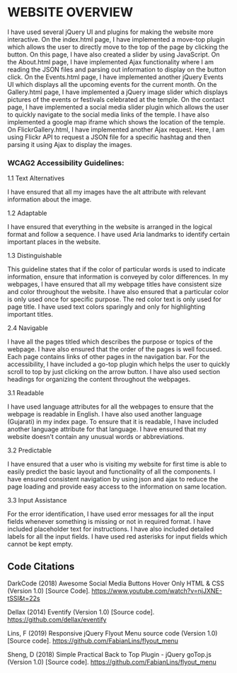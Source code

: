 <h1>WEBSITE OVERVIEW </h1>
I have used several jQuery UI and plugins for making the website more interactive. On the index.html page, I have implemented a move-top plugin which allows the user to directly move to the top of the page by clicking the button. On this page, I have also created a slider by using JavaScript. On the About.html page, I have implemented Ajax functionality where I am reading the JSON files and parsing out information to display on the button click. On the Events.html page, I have implemented another jQuery Events UI which displays all the upcoming events for the current month. On the Gallery.html page, I have implemented a jQuery image slider which displays pictures of the events or festivals celebrated at the temple. On the contact page, I have implemented a social media slider plugin which allows the user to quickly navigate to the social media links of the temple. I have also implemented a google map iframe which shows the location of the temple. On FlickrGallery.html, I have implemented another Ajax request. Here, I am using Flickr API to request a JSON file for a specific hashtag and then parsing it using Ajax to display the images.

<h3>WCAG2 Accessibility Guidelines:</h3>

1.1	Text Alternatives

I have ensured that all my images have the alt attribute with relevant information about the image. 

1.2	Adaptable  

I have ensured that everything in the website is arranged in the logical format and follow a sequence. I have used Aria landmarks to identify certain important places in the website.

1.3	Distinguishable 

This guideline states that if the color of particular words is used to indicate information, ensure that information is conveyed by color differences. In my webpages, I have ensured that all my webpage titles have consistent size and color throughout the website. I have also ensured that a particular color is only used once for specific purpose. The red color text is only used for page title. I have used text colors sparingly and only for highlighting important titles. 

2.4	Navigable

I have all the pages titled which describes the purpose or topics of the webpage. I have also ensured that the order of the pages is well focused. Each page contains links of other pages in the navigation bar. For the accessibility, I have included a go-top plugin which helps the user to quickly scroll to top by just clicking on the arrow button. I have also used section headings for organizing the content throughout the webpages. 

3.1	Readable

I have used language attributes for all the webpages to ensure that the webpage is readable in English. I have also used another language (Gujarati) in my index page. To ensure that it is readable, I have included another language attribute for that language. I have ensured that my website doesn’t contain any unusual words or abbreviations. 

3.2	 Predictable

I have ensured that a user who is visiting my website for first time is able to easily predict the basic layout and functionality of all the components. I have ensured consistent navigation by using json and ajax to reduce the page loading and provide easy access to the information on same location. 

3.3	Input Assistance 

For the error identification, I have used error messages for all the input fields whenever something is missing or not in required format. I have included placeholder text for instructions. I have also included detailed labels for all the input fields. I have used red asterisks for input fields which cannot be kept empty.  

<h2>Code Citations</h2>

DarkCode (2018) Awesome Social Media Buttons Hover Only HTML & CSS (Version 1.0) [Source 
Code]. https://www.youtube.com/watch?v=njJXNE-tSSI&t=22s

Dellax (2014) Eventify (Version 1.0) [Source code]. https://github.com/dellax/eventify

Lins, F (2019) Responsive jQuery Flyout Menu source code (Version 1.0) [Source code]. https://github.com/FabianLins/flyout_menu

Sheng, D (2018) Simple Practical Back to Top Plugin - jQuery goTop.js (Version 1.0) [Source code]. https://github.com/FabianLins/flyout_menu
